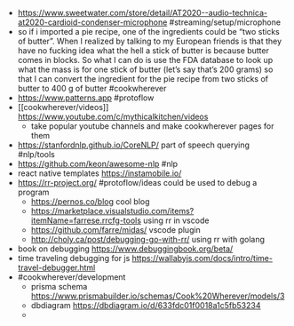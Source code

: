 - https://www.sweetwater.com/store/detail/AT2020--audio-technica-at2020-cardioid-condenser-microphone #streaming/setup/microphone
- so if i imported a pie recipe, one of the ingredients could be “two sticks of butter”. When I realized by talking to my European friends is that they have no fucking idea what the hell a stick of butter is because butter comes in blocks. So what I can do is use the FDA database to look up what the mass is for one stick of butter  (let’s say that’s 200 grams) so that I can convert the ingredient for the pie recipe from two sticks of butter to 400 g of butter #cookwherever
- https://www.patterns.app #protoflow
- [[cookwherever/videos]] https://www.youtube.com/c/mythicalkitchen/videos
	- take popular youtube channels and make cookwherever pages for them
- https://stanfordnlp.github.io/CoreNLP/ part of speech querying #nlp/tools
- https://github.com/keon/awesome-nlp #nlp
- react native templates https://instamobile.io/
- https://rr-project.org/ #protoflow/ideas could be used to debug a program
	- https://pernos.co/blog cool blog
	- https://marketplace.visualstudio.com/items?itemName=farrese.rrcfg-tools using rr in vscode
	- https://github.com/farre/midas/ vscode plugin
	- http://choly.ca/post/debugging-go-with-rr/ using rr with golang
- book on debugging https://www.debuggingbook.org/beta/
- time traveling debugging for js https://wallabyjs.com/docs/intro/time-travel-debugger.html
- #cookwherever/development
	- prisma schema https://www.prismabuilder.io/schemas/Cook%20Wherever/models/3
	- dbdiagram https://dbdiagram.io/d/633fdc01f0018a1c5fb53234
	-